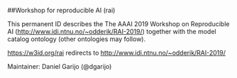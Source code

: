##Workshop for reproducible AI (rai) 

This permanent ID describes the The AAAI 2019 Workshop on Reproducible AI (http://www.idi.ntnu.no/~odderik/RAI-2019/)
together with the model catalog ontology (other ontologies may follow).

https://w3id.org/rai redirects to http://www.idi.ntnu.no/~odderik/RAI-2019/

Maintainer: Daniel Garijo (@dgarijo)